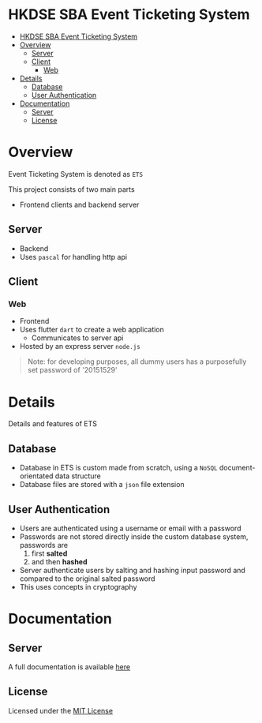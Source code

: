# HKDSE SBA Event Ticketing System

- [HKDSE SBA Event Ticketing System](#hkdse-sba-event-ticketing-system)
- [Overview](#overview)
  - [Server](#server)
  - [Client](#client)
    - [Web](#web)
- [Details](#details)
  - [Database](#database)
  - [User Authentication](#user-authentication)
- [Documentation](#documentation)
  - [Server](#server-1)
  - [License](#license)

# Overview
Event Ticketing System is denoted as `ETS`

This project consists of two main parts
- Frontend clients and backend server

## Server
- Backend
- Uses `pascal` for handling http api

## Client
### Web
- Frontend
- Uses flutter `dart` to create a web application
  - Communicates to server api
- Hosted by an express server `node.js`
> Note: for developing purposes, all dummy users has a purposefully set password of '20151529'

# Details
Details and features of ETS

## Database
- Database in ETS is custom made from scratch, using a `NoSQL` document-orientated data structure
- Database files are stored with a `json` file extension

## User Authentication
- Users are authenticated using a username or email with a password
- Passwords are not stored directly inside the custom database system, passwords are
  1. first **salted**
  2. and then **hashed**
- Server authenticate users by salting and hashing input password and compared to the original salted password
- This uses concepts in cryptography

# Documentation
## Server
A full documentation is available [here](server/documentation)

## License
Licensed under the [MIT License](LICENSE)